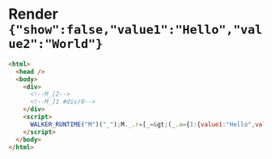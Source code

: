 # Render `{"show":false,"value1":"Hello","value2":"World"}`

```html
<html>
  <head />
  <body>
    <div>
      <!--M_[2-->
      <!--M_]1 #div/0-->
    </div>
    <script>
      WALKER_RUNTIME("M")("_");M._.r=[_=&gt;(_.a={1:{value1:"Hello",value2:"World","value1!":new Set,"value2!":new Set}})]
    </script>
  </body>
</html>
```
